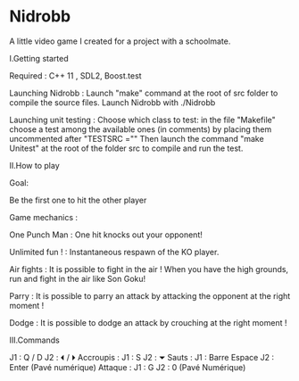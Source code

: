 # Nidrobb

A little video game I created for a project with a schoolmate.

I.Getting started

Required : C++ 11 , SDL2, Boost.test

Launching Nidrobb : 
Launch "make" command at the root of src folder to compile the source files.
Launch Nidrobb with ./Nidrobb

Launching unit testing  :
Choose which class to test: in the file "Makefile" choose a test among the available ones (in comments) by placing them uncommented after "TESTSRC =""
Then launch the command "make Unitest" at the root of the folder src to compile and run the test.

II.How to play

Goal:
   
Be the first one to hit the other player

Game mechanics :

One Punch Man : One hit knocks out your opponent! 

Unlimited fun !  : Instantaneous respawn of the KO player.

Air fights : It is possible to fight in the air ! When you have the high grounds, run and fight in the air like Son Goku!

Parry : It is possible to parry an attack by attacking the opponent at the right moment !

Dodge : It is possible to dodge an attack by crouching at the right moment !

III.Commands

J1 : Q  /  D 
J2 : ⏴ / ⏵ 
Accroupis :
J1 : S
J2 : ⏷
Sauts :
J1 : Barre Espace
J2 : Enter (Pavé numérique)
Attaque :
J1 : G
J2 : 0 (Pavé Numérique)


